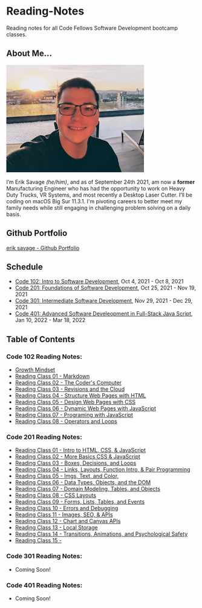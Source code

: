 # Reading-Notes
Reading notes for all Code Fellows Software Development bootcamp classes.

## About Me...
![Erik Picture](erik_profile_pic_headshot.jpg)

I’m Erik Savage *(he/him)*, and as of September 24th 2021, am now a **former** Manufacturing Engineer who has had the opportunity to work on Heavy Duty Trucks, VR Systems, and most recently a Desktop Laser Cutter. I’ll be coding on macOS Big Sur 11.3.1. I'm pivoting careers to better meet my family needs while still engaging in challenging problem solving on a daily basis.

## Github Portfolio
[erik savage - Github Portfolio](https://github.com/eriksavage)

## Schedule
- [Code 102: Intro to Software Development](https://www.codefellows.org/courses/code-102/intro-to-software-development/), Oct 4, 2021 - Oct 8, 2021
- [Code 201: Foundations of Software Development](https://www.codefellows.org/courses/code-201/foundations-of-software-development/), Oct 25, 2021 - Nov 19, 2021
- [Code 301: Intermediate Software Development](https://www.codefellows.org/courses/code-301/intermediate-software-development/), Nov 29, 2021 - Dec 29, 2021
- [Code 401: Advanced Software Develeopment in Full-Stack Java Script](https://www.codefellows.org/courses/code-401/advanced-software-development-in-full-stack-javascript/), Jan 10, 2022 - Mar 18, 2022

## Table of Contents
### Code 102 Reading Notes:
- [Growth Mindset](class102-growthmind.md)
- [Reading Class 01 - Markdown](class102-01.md)
- [Reading Class 02 - The Coder's Computer](class102-02.md)
- [Reading Class 03 - Revisions and the Cloud](class102-03.md)
- [Reading Class 04 - Structure Web Pages with HTML](class102-04.md)
- [Reading Class 05 - Design Web Pages with CSS](class102-05.md)
- [Reading Class 06 - Dynamic Web Pages with JavaScript](class102-06.md)
- [Reading Class 07 - Programing with JavaScript](class102-07.md)
- [Reading Class 08 - Operators and Loops](class102-08.md)

### Code 201 Reading Notes:
- [Reading Class 01 - Intro to HTML, CSS, & JavaScript ](class201-01.md)
- [Reading Class 02 - More Basics CSS & JavaScript](class201-02.md)
- [Reading Class 03 - Boxes, Decisions, and Loops](class201-03.md)
- [Reading Class 04 - Links, Layouts, Function Intro, & Pair Programming ](class201-04.md)
- [Reading Class 05 - Imgs, Text, and Color, ](class201-05.md)
- [Reading Class 06 - Data Types, Objects, and the DOM](class201-06.md)
- [Reading Class 07 - Domain Modeling, Tables, and Objects](class201-07.md)
- [Reading Class 08 - CSS Layouts](class201-08.md)
- [Reading Class 09 - Forms, Lists, Tables, and Events](class201-09.md)
- [Reading Class 10 - Errors and Debugging](class201-10.md)
- [Reading Class 11 - Images, SEO, & APIs ](class201-11.md)
- [Reading Class 12 - Chart and Canvas APIs](class201-12.md)
- [Reading Class 13 - Local Storage](class201-13.md)
- [Reading Class 14 - Transitions, Animations, and Psychological Safety ](class201-14.md)
- [Reading Class 15 - ](class201-15.md)

### Code 301 Reading Notes:
- Coming Soon!

### Code 401 Reading Notes:
- Coming Soon!